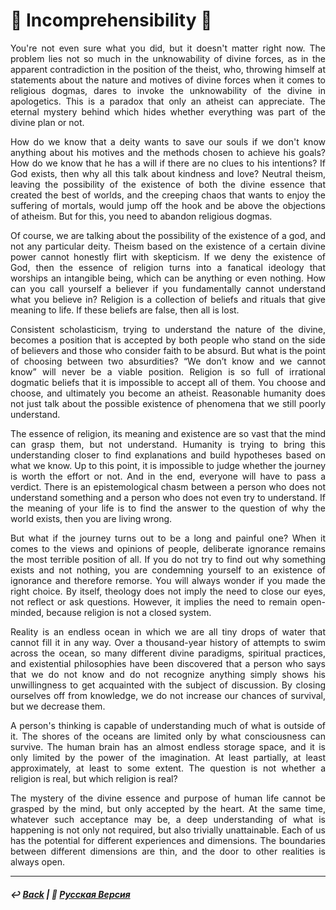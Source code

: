 # 🔮 Incomprehensibility 🔮
<p align="justify">You're not even sure what you did, but it doesn't matter right now. The problem lies not so much in the unknowability of divine forces, as in the apparent contradiction in the position of the theist, who, throwing himself at statements about the nature and motives of divine forces when it comes to religious dogmas, dares to invoke the unknowability of the divine in apologetics. This is a paradox that only an atheist can appreciate. The eternal mystery behind which hides whether everything was part of the divine plan or not.</p>

<p align="justify">How do we know that a deity wants to save our souls if we don't know anything about his motives and the methods chosen to achieve his goals? How do we know that he has a will if there are no clues to his intentions? If God exists, then why all this talk about kindness and love? Neutral theism, leaving the possibility of the existence of both the divine essence that created the best of worlds, and the creeping chaos that wants to enjoy the suffering of mortals, would jump off the hook and be above the objections of atheism. But for this, you need to abandon religious dogmas.</p>

<p align="justify">Of course, we are talking about the possibility of the existence of a god, and not any particular deity. Theism based on the existence of a certain divine power cannot honestly flirt with skepticism. If we deny the existence of God, then the essence of religion turns into a fanatical ideology that worships an intangible being, which can be anything or even nothing. How can you call yourself a believer if you fundamentally cannot understand what you believe in? Religion is a collection of beliefs and rituals that give meaning to life. If these beliefs are false, then all is lost.</p>

<p align="justify">Consistent scholasticism, trying to understand the nature of the divine, becomes a position that is accepted by both people who stand on the side of believers and those who consider faith to be absurd. But what is the point of choosing between two absurdities? “We don’t know and we cannot know” will never be a viable position. Religion is so full of irrational dogmatic beliefs that it is impossible to accept all of them. You choose and choose, and ultimately you become an atheist. Reasonable humanity does not just talk about the possible existence of phenomena that we still poorly understand.</p>

<p align="justify">The essence of religion, its meaning and existence are so vast that the mind can grasp them, but not understand. Humanity is trying to bring this understanding closer to find explanations and build hypotheses based on what we know. Up to this point, it is impossible to judge whether the journey is worth the effort or not. And in the end, everyone will have to pass a verdict. There is an epistemological chasm between a person who does not understand something and a person who does not even try to understand. If the meaning of your life is to find the answer to the question of why the world exists, then you are living wrong.</p>

<p align="justify">But what if the journey turns out to be a long and painful one? When it comes to the views and opinions of people, deliberate ignorance remains the most terrible position of all. If you do not try to find out why something exists and not nothing, you are condemning yourself to an existence of ignorance and therefore remorse. You will always wonder if you made the right choice. By itself, theology does not imply the need to close our eyes, not reflect or ask questions. However, it implies the need to remain open-minded, because religion is not a closed system.</p>

<p align="justify">Reality is an endless ocean in which we are all tiny drops of water that cannot fill it in any way. Over a thousand-year history of attempts to swim across the ocean, so many different divine paradigms, spiritual practices, and existential philosophies have been discovered that a person who says that we do not know and do not recognize anything simply shows his unwillingness to get acquainted with the subject of discussion. By closing ourselves off from knowledge, we do not increase our chances of survival, but we decrease them.</p>

<p align="justify">A person's thinking is capable of understanding much of what is outside of it. The shores of the oceans are limited only by what consciousness can survive. The human brain has an almost endless storage space, and it is only limited by the power of the imagination. At least partially, at least approximately, at least to some extent. The question is not whether a religion is real, but which religion is real?</p>

<p align="justify">The mystery of the divine essence and purpose of human life cannot be grasped by the mind, but only accepted by the heart. At the same time, whatever such acceptance may be, a deep understanding of what is happening is not only not required, but also trivially unattainable. Each of us has the potential for different experiences and dimensions. The boundaries between different dimensions are thin, and the door to other realities is always open.</p>

***

##### ↩️ [Back](index.md) | 🌻 [Русская Версия](incomprehensibility-2.md)
